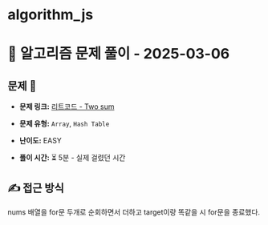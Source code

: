 # algorithm_js

# 📝 알고리즘 문제 풀이 - 2025-03-06

## 문제 📖

-   **문제 링크:** [리트코드 - Two sum](https://leetcode.com/problems/two-sum/description/)

-   **문제 유형:** `Array`, `Hash Table`

-   **난이도:** EASY

-   **풀이 시간:** ⏳ 5분 - 실제 걸렸던 시간

## ✍ 접근 방식

nums 배열을 for문 두개로 순회하면서 더하고 target이랑 똑같을 시 for문을 종료했다.
